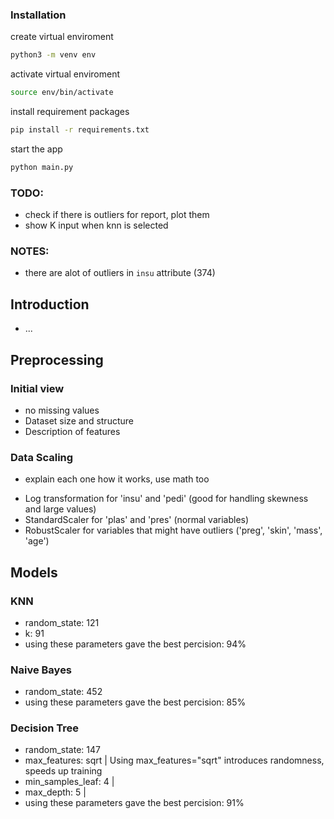 ### Installation

create virtual enviroment
```bash
python3 -m venv env
```

activate virtual enviroment
```bash
source env/bin/activate
```

install requirement packages
```bash
pip install -r requirements.txt
```

start the app
```bash
python main.py
```

### TODO:
- check if there is outliers for report, plot them
- show K input when knn is selected
### NOTES:
- there are alot of outliers in `insu` attribute (374)

## Introduction
- ...

## Preprocessing
### Initial view
- no missing values
- Dataset size and structure
- Description of features


### Data Scaling
- explain each one how it works, use math too

+ Log transformation for 'insu' and 'pedi' (good for handling skewness and large values)
+ StandardScaler for 'plas' and 'pres' (normal variables)
+ RobustScaler for variables that might have outliers ('preg', 'skin', 'mass', 'age')


## Models
### KNN
- random_state: 121
- k: 91 
- using these parameters gave the best percision: 94%

### Naive Bayes
- random_state: 452
- using these parameters gave the best percision: 85%

### Decision Tree
- random_state: 147
- max_features: sqrt  | Using max_features="sqrt" introduces randomness, speeds up training
- min_samples_leaf: 4 |
- max_depth: 5        |
- using these parameters gave the best percision: 91%
